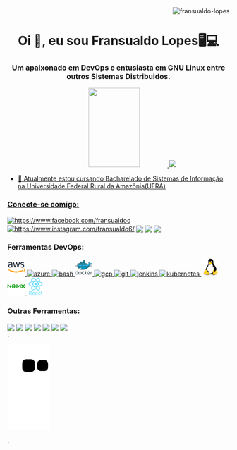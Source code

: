 <div align="right"> <img src="https://komarev.com/ghpvc/?username=fransualdo-lopes&label=Profile%20views&color=0e75b6&style=flat" alt="fransualdo-lopes" /> </div>

<h1 align="center">Oi 👋, eu sou Fransualdo Lopes🖥️💻</h1>
<h3 align="center">Um apaixonado em DevOps e entusiasta em GNU Linux entre outros Sistemas Distribuidos.</h3>

<div align="center">
  <a href="https://github.com/Fransualdo-Lopes">
  <img height="180em" width="48%" src="https://github-readme-stats.vercel.app/api?username=Fransualdo-Lopes&show_icons=true&theme=tokyonight&include_all_commits=true&count_private=true"/>
  <img height="180em" src="https://github-readme-stats.vercel.app/api/top-langs/?username=Fransualdo-Lopes&layout=compact&langs_count=7&theme=dracula"/>
 </div>

- 🔭 Atualmente estou cursando Bacharelado de Sistemas de Informação na Universidade Federal Rural da Amazônia(UFRA)

<h3 align="left">Conecte-se comigo:</h3>
<div align="left">
<a href="https://fb.com/https://www.facebook.com/fransualdoc" target="blank"><img align="center" src="https://raw.githubusercontent.com/rahuldkjain/github-profile-readme-generator/master/src/images/icons/Social/facebook.svg" alt="https://www.facebook.com/fransualdoc" height="30" width="40" /></a>
<a href="https://www.instagram.com/fc_lopesz6/" target="blank"><img align="center" src="https://raw.githubusercontent.com/rahuldkjain/github-profile-readme-generator/master/src/images/icons/Social/instagram.svg" alt="https://www.instagram.com/fransualdo6/" height="30" width="40" /></a>
<a href="//api.whatsapp.com/send?phone=5591993057052&text=Ol%C3%A1%20Fransuado%2C%20encontrei%20seu%20contato%20pelo%20GitHub"><img align="center" src= "https://img.shields.io/badge/WhatsApp-25D366?style=for-the-badge&logo=whatsapp&logoColor=white"></a>
<a href="https://www.linkedin.com/in/fransualdolopes/"><img align="center" src= "https://img.shields.io/badge/LinkedIn-0077B5?style=for-the-badge&logo=linkedin&logoColor=white"></a> 
<a href=mailto:fransualdo.14@gmail.com><img align="center" src= "https://img.shields.io/badge/Gmail-D14836?style=for-the-badge&logo=gmail&logoColor=white"></a>
</div style="display: inline_block">

<h3 align="left">Ferramentas DevOps:</h3>
<p align="left"> <a href="https://aws.amazon.com" target="_blank" rel="noreferrer"> <img src="https://raw.githubusercontent.com/devicons/devicon/master/icons/amazonwebservices/amazonwebservices-original-wordmark.svg" alt="aws" width="40" height="40"/> </a> <a href="https://azure.microsoft.com/en-in/" target="_blank" rel="noreferrer"> <img src="https://www.vectorlogo.zone/logos/microsoft_azure/microsoft_azure-icon.svg" alt="azure" width="40" height="40"/> </a> <a href="https://www.gnu.org/software/bash/" target="_blank" rel="noreferrer"> <img src="https://www.vectorlogo.zone/logos/gnu_bash/gnu_bash-icon.svg" alt="bash" width="40" height="40"/> </a> <a href="https://www.docker.com/" target="_blank" rel="noreferrer"> <img src="https://raw.githubusercontent.com/devicons/devicon/master/icons/docker/docker-original-wordmark.svg" alt="docker" width="40" height="40"/> </a> <a href="https://cloud.google.com" target="_blank" rel="noreferrer"> <img src="https://www.vectorlogo.zone/logos/google_cloud/google_cloud-icon.svg" alt="gcp" width="40" height="40"/> </a> <a href="https://git-scm.com/" target="_blank" rel="noreferrer"> <img src="https://www.vectorlogo.zone/logos/git-scm/git-scm-icon.svg" alt="git" width="40" height="40"/> </a> <a href="https://www.jenkins.io" target="_blank" rel="noreferrer"> <img src="https://www.vectorlogo.zone/logos/jenkins/jenkins-icon.svg" alt="jenkins" width="40" height="40"/> </a> <a href="https://kubernetes.io" target="_blank" rel="noreferrer"> <img src="https://www.vectorlogo.zone/logos/kubernetes/kubernetes-icon.svg" alt="kubernetes" width="40" height="40"/> </a> <a href="https://www.linux.org/" target="_blank" rel="noreferrer"> <img src="https://raw.githubusercontent.com/devicons/devicon/master/icons/linux/linux-original.svg" alt="linux" width="40" height="40"/> </a> <a href="https://www.nginx.com" target="_blank" rel="noreferrer"> <img src="https://raw.githubusercontent.com/devicons/devicon/master/icons/nginx/nginx-original.svg" alt="nginx" width="40" height="40"/> </a> <a href="https://reactjs.org/" target="_blank" rel="noreferrer"> <img src="https://raw.githubusercontent.com/devicons/devicon/master/icons/react/react-original-wordmark.svg" alt="react" width="40" height="40"/>
</a> </p>

<h3 align="left">Outras Ferramentas:</h3>
<div align="left">    
<img align="center" width="4%" src="https://cdn.jsdelivr.net/gh/devicons/devicon/icons/vscode/vscode-original-wordmark.svg" />
<img align="center" width="4%" src="https://cdn.jsdelivr.net/gh/devicons/devicon/icons/cplusplus/cplusplus-original.svg" />
<img align="center" width="4%" src="https://cdn.jsdelivr.net/gh/devicons/devicon/icons/java/java-original.svg" />
<img align="center" width="4%" src="https://cdn.jsdelivr.net/gh/devicons/devicon/icons/python/python-original-wordmark.svg" />
<img align="center" width="4%" src="https://cdn.jsdelivr.net/gh/devicons/devicon/icons/html5/html5-original.svg" />
<img align="center" width="4%" src="https://cdn.jsdelivr.net/gh/devicons/devicon/icons/css3/css3-original.svg" />
<img align="center" width="4%" src="https://cdn.jsdelivr.net/gh/devicons/devicon/icons/php/php-original.svg" />    
</div style="display: inline_block">
<!--comentário -->.

 
 ![Snake animation](https://github.com/Fransualdo-Lopes/Fransualdo-Lopes/blob/output/github-contribution-grid-snake.svg)


 <!-- </div style="display: inline_block"> -->.

